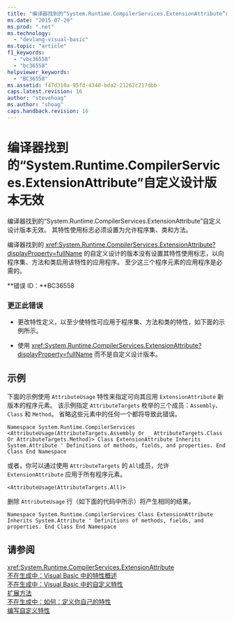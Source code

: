 ```yaml
---
title: "编译器找到的“System.Runtime.CompilerServices.ExtensionAttribute”自定义设计版本无效 | Microsoft Docs"
ms.date: "2015-07-20"
ms.prod: ".net"
ms.technology: 
  - "devlang-visual-basic"
ms.topic: "article"
f1_keywords: 
  - "vbc36558"
  - "bc36558"
helpviewer_keywords: 
  - "BC36558"
ms.assetid: f47d310a-95fd-4340-bda2-21262c217dbb
caps.latest.revision: 16
author: "stevehoag"
ms.author: "shoag"
caps.handback.revision: 16
---
```

# 编译器找到的“System.Runtime.CompilerServices.ExtensionAttribute”自定义设计版本无效
编译器找到的“System.Runtime.CompilerServices.ExtensionAttribute”自定义设计版本无效。 其特性使用标志必须设置为允许程序集、类和方法。  
  
 编译器找到的 <xref:System.Runtime.CompilerServices.ExtensionAttribute?displayProperty=fullName> 的自定义设计的版本没有设置其特性使用标志，以向程序集、方法和类启用该特性的应用程序。 至少这三个程序元素的应用程序是必需的。  
  
 **错误 ID：**BC36558  
  
### 更正此错误  
  
-   更改特性定义，以至少使特性可应用于程序集、方法和类的特性，如下面的示例所示。  
  
-   使用 <xref:System.Runtime.CompilerServices.ExtensionAttribute?displayProperty=fullName> 而不是自定义设计版本。  
  
## 示例  
 下面的示例使用 `AttributeUsage` 特性来指定可向其应用 `ExtensionAttribute` 新版本的程序元素。 该示例指定 `AttributeTargets` 枚举的三个成员：`Assembly`、`Class` 和 `Method`。 省略这些元素中的任何一个都将导致此错误。  
  
```  
Namespace System.Runtime.CompilerServices <AttributeUsage(AttributeTargets.Assembly Or _ AttributeTargets.Class Or AttributeTargets.Method)> Class ExtensionAttribute Inherits System.Attribute ' Definitions of methods, fields, and properties. End Class End Namespace  
```  
  
 或者，你可以通过使用 `AttributeTargets` 的 `All`成员，允许 `ExtensionAttribute` 应用于所有程序元素。  
  
```  
<AttributeUsage(AttributeTargets.All)>  
```  
  
 删除 `AttributeUsage` 行（如下面的代码中所示）将产生相同的结果。  
  
```  
Namespace System.Runtime.CompilerServices Class ExtensionAttribute Inherits System.Attribute ' Definitions of methods, fields, and properties. End Class End Namespace  
```  
  
## 请参阅  
 <xref:System.Runtime.CompilerServices.ExtensionAttribute>   
 [不在生成中：Visual Basic 中的特性概述](http://msdn.microsoft.com/zh-cn/0d0cff64-892d-4f57-83bd-bef388553d4f)   
 [不在生成中：Visual Basic 中的自定义特性](http://msdn.microsoft.com/zh-cn/d72d8a5c-8f64-4614-b15b-cad66845d047)   
 [扩展方法](../../visual-basic/programming-guide/language-features/procedures/extension-methods.md)   
 [不在生成中：如何：定义你自己的特性](http://msdn.microsoft.com/zh-cn/039609c4-ec43-4f44-945f-aa3b5b535c6a)   
 [编写自定义特性](../Topic/Writing%20Custom%20Attributes.md)